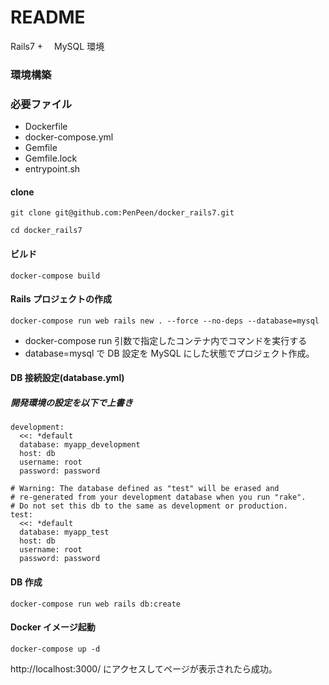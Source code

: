 # README

Rails7 +　 MySQL 環境

### 環境構築

### 必要ファイル

- Dockerfile
- docker-compose.yml
- Gemfile
- Gemfile.lock
- entrypoint.sh

#### clone
```
git clone git@github.com:PenPeen/docker_rails7.git
```
```
cd docker_rails7
```

#### ビルド
```
docker-compose build
```

#### Rails プロジェクトの作成

```
docker-compose run web rails new . --force --no-deps --database=mysql
```

- docker-compose run 引数で指定したコンテナ内でコマンドを実行する
- database=mysql で DB 設定を MySQL にした状態でプロジェクト作成。

#### DB 接続設定(database.yml)
##### 開発環境の設定を以下で上書き

```
development:
  <<: *default
  database: myapp_development
  host: db
  username: root
  password: password

# Warning: The database defined as "test" will be erased and
# re-generated from your development database when you run "rake".
# Do not set this db to the same as development or production.
test:
  <<: *default
  database: myapp_test
  host: db
  username: root
  password: password
```

#### DB 作成

```
docker-compose run web rails db:create
```

#### Docker イメージ起動

```
docker-compose up -d
```

http://localhost:3000/ にアクセスしてページが表示されたら成功。
